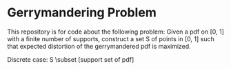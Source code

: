 # Gerrymandering Problem

This repository is for code about the following problem:
Given a pdf on [0, 1] with a finite number of supports, construct a set S of points in [0, 1] such that expected distortion of the gerrymandered pdf is maximized.

Discrete case: S \subset [support set of pdf]
